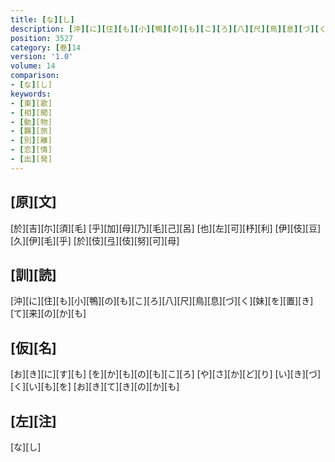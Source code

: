 ```yaml
---
title: [な][し]
description: [沖][に][住][も][小][鴨][の][も][こ][ろ][八][尺][鳥][息][づ][く][妹][を][置][き][て][来][の][か][も]
position: 3527
category: [巻]14
version: '1.0'
volume: 14
comparison:
- [な][し]
keywords:
- [東][歌]
- [相][聞]
- [動][物]
- [羈][旅]
- [別][離]
- [恋][情]
- [出][発]
---
```


## [原][文]

[於][吉][尓][須][毛] [乎][加][母][乃][毛][己][呂] [也][左][可][杼][利] [伊][伎][豆][久][伊][毛][乎] [於][伎][弖][伎][努][可][母]

## [訓][読]

[沖][に][住][も][小][鴨][の][も][こ][ろ][八][尺][鳥][息][づ][く][妹][を][置][き][て][来][の][か][も]

## [仮][名]

[お][き][に][す][も] [を][か][も][の][も][こ][ろ] [や][さ][か][ど][り] [い][き][づ][く][い][も][を] [お][き][て][き][の][か][も]

## [左][注]

[な][し]
